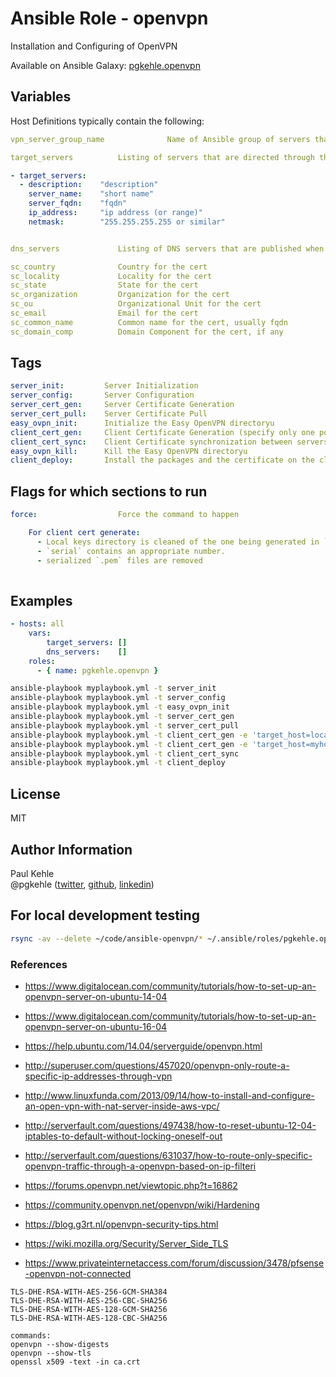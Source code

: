 # Ansible Role - openvpn

Installation and Configuring of OpenVPN

Available on Ansible Galaxy: [pgkehle.openvpn](https://galaxy.ansible.com/pgkehle/openvpn)

## Variables

Host Definitions typically contain the following:

```yaml
vpn_server_group_name              Name of Ansible group of servers that are configured as OpenVPN portals

target_servers          Listing of servers that are directed through the server

- target_servers:
  - description:    "description"
    server_name:    "short name"
    server_fqdn:    "fqdn"
    ip_address:     "ip address (or range)"
    netmask:        "255.255.255.255 or similar"


dns_servers             Listing of DNS servers that are published when the client is connected

sc_country              Country for the cert                        
sc_locality             Locality for the cert
sc_state                State for the cert
sc_organization         Organization for the cert
sc_ou                   Organizational Unit for the cert
sc_email                Email for the cert
sc_common_name          Common name for the cert, usually fqdn
sc_domain_comp          Domain Component for the cert, if any

```

## Tags

```yaml
server_init:         Server Initialization
server_config:       Server Configuration
server_cert_gen:     Server Certificate Generation
server_cert_pull:    Server Certificate Pull
easy_ovpn_init:      Initialize the Easy OpenVPN directoryu
client_cert_gen:     Client Certificate Generation (specify only one portal machine)
client_cert_sync:    Client Certificate synchronization between servers
easy_ovpn_kill:      Kill the Easy OpenVPN directoryu
client_deploy:       Install the packages and the certificate on the client
```

## Flags for which sections to run
```yaml
force:                  Force the command to happen

    For client cert generate:
      - Local keys directory is cleaned of the one being generated in `index` 
      - `serial` contains an appropriate number.  
      - serialized `.pem` files are removed
      
```

## Examples

```yaml
- hosts: all
    vars: 
        target_servers: []
        dns_servers:    [] 
    roles:
      - { name: pgkehle.openvpn }
```

```bash
ansible-playbook myplaybook.yml -t server_init
ansible-playbook myplaybook.yml -t server_config
ansible-playbook myplaybook.yml -t easy_ovpn_init
ansible-playbook myplaybook.yml -t server_cert_gen
ansible-playbook myplaybook.yml -t server_cert_pull
ansible-playbook myplaybook.yml -t client_cert_gen -e 'target_host=localhost'
ansible-playbook myplaybook.yml -t client_cert_gen -e 'target_host=myhost'
ansible-playbook myplaybook.yml -t client_cert_sync
ansible-playbook myplaybook.yml -t client_deploy
```
## License

MIT

## Author Information

Paul Kehle  
@pgkehle ([twitter](https://twitter.com/pgkehle), [github](https://github.com/pgkehle), [linkedin](https://www.linkedin.com/in/pgkehle))

## For local development testing

```bash
rsync -av --delete ~/code/ansible-openvpn/* ~/.ansible/roles/pgkehle.openvpn
```

### References

* https://www.digitalocean.com/community/tutorials/how-to-set-up-an-openvpn-server-on-ubuntu-14-04
* https://www.digitalocean.com/community/tutorials/how-to-set-up-an-openvpn-server-on-ubuntu-16-04
* https://help.ubuntu.com/14.04/serverguide/openvpn.html
* http://superuser.com/questions/457020/openvpn-only-route-a-specific-ip-addresses-through-vpn
* http://www.linuxfunda.com/2013/09/14/how-to-install-and-configure-an-open-vpn-with-nat-server-inside-aws-vpc/
* http://serverfault.com/questions/497438/how-to-reset-ubuntu-12-04-iptables-to-default-without-locking-oneself-out
* http://serverfault.com/questions/631037/how-to-route-only-specific-openvpn-traffic-through-a-openvpn-based-on-ip-filteri

* https://forums.openvpn.net/viewtopic.php?t=16862
* https://community.openvpn.net/openvpn/wiki/Hardening
* https://blog.g3rt.nl/openvpn-security-tips.html
* https://wiki.mozilla.org/Security/Server_Side_TLS
* https://www.privateinternetaccess.com/forum/discussion/3478/pfsense-openvpn-not-connected

```
TLS-DHE-RSA-WITH-AES-256-GCM-SHA384
TLS-DHE-RSA-WITH-AES-256-CBC-SHA256
TLS-DHE-RSA-WITH-AES-128-GCM-SHA256
TLS-DHE-RSA-WITH-AES-128-CBC-SHA256

commands:
openvpn --show-digests
openvpn --show-tls
openssl x509 -text -in ca.crt
```
